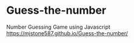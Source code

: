 # Guess-the-number
Number Guessing Game using Javascript
https://mjstone587.github.io/Guess-the-number/
